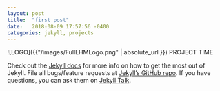 ```yaml
---
layout: post
title:  "first post"
date:   2018-08-09 17:57:56 -0400
categories: jekyll, projects
---
```

![LOGO]({{"/images/FullLHMLogo.png" | absolute_url }})
PROJECT TIME

Check out the [Jekyll docs][jekyll-docs] for more info on how to get the most out of Jekyll. File all bugs/feature requests at [Jekyll’s GitHub repo][jekyll-gh]. If you have questions, you can ask them on [Jekyll Talk][jekyll-talk].

[jekyll-docs]: https://jekyllrb.com/docs/home
[jekyll-gh]:   https://github.com/jekyll/jekyll
[jekyll-talk]: https://talk.jekyllrb.com/
